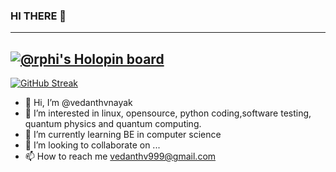 <!---
##my status
--->
### HI THERE 👋
-----------------------------------------------------------------------------------------------------------------------------------------------------------
[![@rphi's Holopin board](https://holopin.io/api/user/board?user=vedanthvnayak)](https://holopin.io/@rphi)
-----------------------------------------------------------------------------------------------------------------------------------------------------------
[![GitHub Streak](https://github-readme-streak-stats.herokuapp.com?user=vedanthvnayak&theme=hacker)](https://git.io/streak-stats)

- 👋 Hi, I’m @vedanthvnayak
- 👀 I’m interested in linux, opensource, python coding,software testing, quantum physics and quantum computing.
- 🌱 I’m currently learning BE in computer science 
- 💞️ I’m looking to collaborate on ...
- 📫 How to reach me vedanthv999@gmail.com

<!---
vedanthvnayak/vedanthvnayak is a ✨ special ✨ repository because its `README.md` (this file) appears on your GitHub profile.
You can click the Preview link to take a look at your changes.
--->
